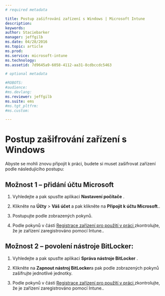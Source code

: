 ```yaml
---
# required metadata

title: Postup zašifrování zařízení s Windows | Microsoft Intune
description:
keywords:
author: Staciebarker
manager: jeffgilb
ms.date: 04/28/2016
ms.topic: article
ms.prod:
ms.service: microsoft-intune
ms.technology:
ms.assetid: 7d9645a9-6058-4112-aa31-8cdbccdc5463

# optional metadata

#ROBOTS:
#audience:
#ms.devlang:
ms.reviewer: jeffgilb
ms.suite: ems
#ms.tgt_pltfrm:
#ms.custom:

---
```


# Postup zašifrování zařízení s Windows
Abyste se mohli znovu připojit k práci, budete si muset zašifrovat zařízení podle následujícího postupu:

## Možnost 1 – přidání účtu Microsoft

1.  Vyhledejte a pak spusťte aplikaci **Nastavení počítače** .

2.  Klikněte na **Účty** &gt; **Váš účet** a pak klikněte na **Připojit k účtu Microsoft**..

3.  Postupujte podle zobrazených pokynů.

4.  Podle pokynů v části [Registrace zařízení pro použití v práci ](http://go.microsoft.com/fwlink/?LinkId=519071)zkontrolujte, že je zařízení zaregistrováno pomocí Intune..

## Možnost 2 – povolení nástroje BitLocker:

1.  Vyhledejte a pak spusťte aplikaci **Správa nástroje BitLocker** .

2.  Klikněte na **Zapnout nástroj BitLocker**a pak podle zobrazených pokynů zašifrujte jednotlivé jednotky.

3.  Podle pokynů v části [Registrace zařízení pro použití v práci ](http://go.microsoft.com/fwlink/?LinkId=519071)zkontrolujte, že je zařízení zaregistrováno pomocí Intune..



<!--HONumber=May16_HO1-->


